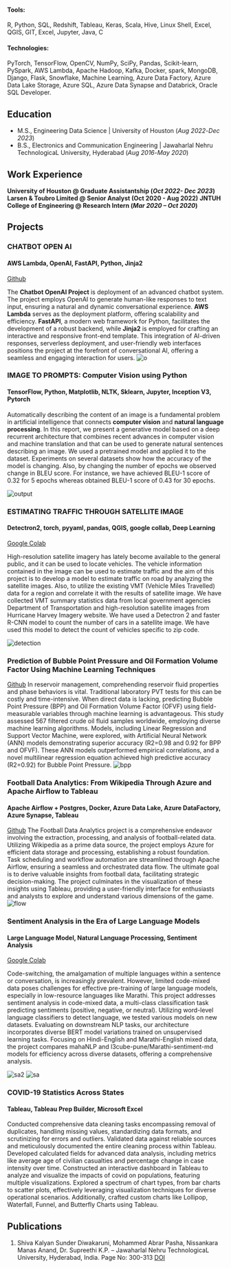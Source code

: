 
#### Tools: 
R, Python, SQL, Redshift, Tableau, Keras, Scala, Hive, Linux Shell, Excel, QGIS, GIT, Excel, Jupyter, Java, C
#### Technologies: 
PyTorch, TensorFlow, OpenCV, NumPy, SciPy, Pandas, Scikit-learn, PySpark, AWS Lambda, Apache Hadoop, Kafka, Docker, spark, MongoDB, Django, Flask, Snowflake, Machine Learning, Azure Data Factory, Azure Data Lake Storage, Azure SQL, Azure Data Synapse and Databrick, Oracle SQL Developer.


## Education								       		
- M.S., Engineering Data Science | University of Houston (_Aug 2022_-_Dec 2023_)	 			        		
- B.S., Electronics and Communication Engineering | Jawaharlal Nehru TechnologicaL University, Hyderabad (_Aug 2016_-_May 2020_)

## Work Experience
**University of Houston @ Graduate Assistantship (_Oct 2022- Dec 2023_)**
**Larsen & Toubro Limited @ Senior Analyst (Oct 2020 - Aug 2022)**
**JNTUH College of Engineering @ Research Intern (_Mar 2020 – Oct 2020_)**

## Projects
### CHATBOT OPEN AI
#### AWS Lambda, OpenAI, FastAPI, Python, Jinja2
[Github](https://github.com/manasanand99/Football_Data_Analytics)

The **Chatbot OpenAI Project** is deployment of an advanced chatbot system. The project employs OpenAI to generate human-like responses to text input, ensuring a natural and dynamic conversational experience. **AWS Lambda** serves as the deployment platform, offering scalability and efficiency. **FastAPI**, a modern web framework for Python, facilitates the development of a robust backend, while **Jinja2** is employed for crafting an interactive and responsive front-end template. This integration of AI-driven responses, serverless deployment, and user-friendly web interfaces positions the project at the forefront of conversational AI, offering a seamless and engaging interaction for users.
![o](/assets/img/chatbot.png)

### IMAGE TO PROMPTS: Computer Vision using Python
#### TensorFlow, Python, Matplotlib, NLTK, Sklearn, Jupyter, Inception V3, Pytorch
Automatically describing the content of an image is a fundamental problem in artificial intelligence that connects **computer vision** and **natural language processing**. In this report, we present a generative model based on a deep recurrent architecture that combines recent advances in computer vision and machine translation and that can be used to generate natural sentences describing an image. We used a pretrained model and applied it to the dataset. Experiments on several datasets show how the accuracy of the model is changing. Also, by changing the number of epochs we observed change in BLEU score. For instance, we have achieved BLEU-1 score of 0.32 for 5 epochs whereas obtained BLEU-1 score of 0.43 for 30 epochs.

![output](/assets/img/image_to_propmt.png)

### ESTIMATING TRAFFIC THROUGH SATELLITE IMAGE
#### Detectron2, torch, pyyaml, pandas, QGIS, google collab, Deep Learning
[Google Colab](https://colab.research.google.com/drive/16BlptDYoOFvC0RROaHPiIaVD_rcyCZ3W)

High-resolution satellite imagery has lately become available to the general public, and it can be used to locate vehicles. The vehicle information contained in the image can be used to estimate traffic and the aim of this project is to develop a model to estimate traffic on road by analyzing the satellite images. Also, to utilize the existing VMT (Vehicle Miles Travelled) data for a region and correlate it with the results of satellite image. We have collected VMT summary statistics data from local government agencies Department of Transportation and high-resolution satellite images from Hurricane Harvey Imagery website. We have used a Detectron 2 and faster R-CNN model to count the number of cars in a satellite image. We have used this model to detect the count of vehicles specific to zip code.

![detection](/assets/img/car_count.png)

### Prediction of Bubble Point Pressure and Oil Formation Volume Factor Using Machine Learning Techniques
[Github](https://github.com/manasanand99/bpp_and_oil)
In reservoir management, comprehending reservoir fluid properties and phase behaviors is vital. Traditional laboratory PVT tests for this can be costly and time-intensive. When direct data is lacking, predicting Bubble Point Pressure (BPP) and Oil Formation Volume Factor (OFVF) using field-measurable variables through machine learning is advantageous. This study assessed 567 filtered crude oil fluid samples worldwide, employing diverse machine learning algorithms. Models, including Linear Regression and Support Vector Machine, were explored, with Artificial Neural Network (ANN) models demonstrating superior accuracy (R2=0.98 and 0.92 for BPP and OFVF). These ANN models outperformed empirical correlations, and a novel multilinear regression equation achieved high predictive accuracy (R2=0.92) for Bubble Point Pressure.
![bpp](/assets/img/bpp.png)

### Football Data Analytics: From Wikipedia Through Azure and Apache Airflow to Tableau
#### Apache Airflow + Postgres, Docker, Azure Data Lake, Azure DataFactory, Azure Synapse, Tableau
[Github](https://github.com/manasanand99/Football_Data_Analytics)
The Football Data Analytics project is a comprehensive endeavor involving the extraction, processing, and analysis of football-related data. Utilizing Wikipedia as a prime data source, the project employs Azure for efficient data storage and processing, establishing a robust foundation. Task scheduling and workflow automation are streamlined through Apache Airflow, ensuring a seamless and orchestrated data flow. The ultimate goal is to derive valuable insights from football data, facilitating strategic decision-making. The project culminates in the visualization of these insights using Tableau, providing a user-friendly interface for enthusiasts and analysts to explore and understand various dimensions of the game.
![flow](/assets/img/football.png)

### Sentiment Analysis in the Era of Large Language Models
####  Large Language Model, Natural Language Processing, Sentiment Analysis
[Google Colab](https://colab.research.google.com/drive/1RZye2ILbGf_qJSCvUKZgTmPeEPDw6Sd_)

Code-switching, the amalgamation of multiple languages within a sentence or conversation, is increasingly prevalent. However, limited code-mixed data poses challenges for effective pre-training of large language models, especially in low-resource languages like Marathi. This project addresses sentiment analysis in code-mixed data, a multi-class classification task predicting sentiments (positive, negative, or neutral). Utilizing word-level language classifiers to detect language, we tested various models on new datasets. Evaluating on downstream NLP tasks, our architecture incorporates diverse BERT model variations trained on unsupervised learning tasks. Focusing on Hindi-English and Marathi-English mixed data, the project compares mahaNLP and l3cube-pune/Marathi-sentiment-md models for efficiency across diverse datasets, offering a comprehensive analysis.

![sa2](/assets/img/sa2.png)
![sa](/assets/img/sa.png)

### COVID-19 Statistics Across States
#### Tableau, Tableau Prep Builder, Microsoft Excel

Conducted comprehensive data cleaning tasks encompassing removal of duplicates, handling missing values, standardizing data formats, and scrutinizing for errors and outliers. Validated data against reliable sources and meticulously documented the entire cleaning process within Tableau. Developed calculated fields for advanced data analysis, including metrics like average age of civilian casualties and percentage change in case intensity over time. Constructed an interactive dashboard in Tableau to analyze and visualize the impacts of covid on populations, featuring multiple visualizations. Explored a spectrum of chart types, from bar charts to scatter plots, effectively leveraging visualization techniques for diverse operational scenarios. Additionally, crafted custom charts like Lollipop, Waterfall, Funnel, and Butterfly Charts using Tableau.


## Publications
1. Shiva Kalyan Sunder Diwakaruni, Mohammed Abrar Pasha, Nissankara Manas Anand, Dr. Supreethi K.P. – Jawaharlal Nehru TechnologicaL
University, Hyderabad, India. Page No: 300-313 [DOI](https://doi.org/10.37896/JXAT13.10/313930)
